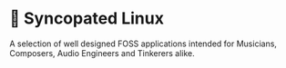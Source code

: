 # :musical_score:	Syncopated Linux


A selection of well designed FOSS applications intended for Musicians, Composers, Audio Engineers and Tinkerers alike.


[^1]: [Open music](https://open-music.org/about) is music available in "source code" form, encourages derivative works and is free of cost for non-commercial use.
